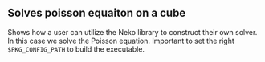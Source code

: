 ## Solves poisson equaiton on a cube
Shows how a user can utilize the Neko library to construct their own solver. In this case we solve the Poisson equation.
Important to set the right `$PKG_CONFIG_PATH` to build the executable.
